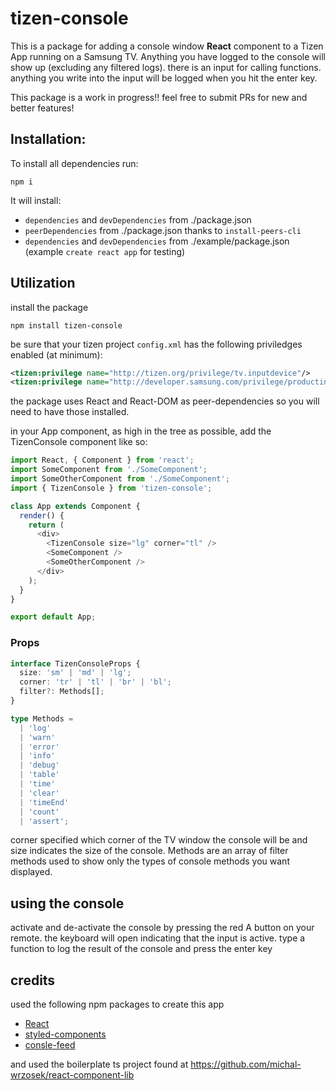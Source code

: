 # tizen-console

This is a package for adding a console window **React** component to a Tizen App running on a Samsung TV. Anything you have logged to the console will show up (excluding any filtered logs). there is an input for calling functions. anything you write into the input will be logged when you hit the enter key.

This package is a work in progress!! feel free to submit PRs for new and better features!

## Installation:

To install all dependencies run:

```
npm i
```

It will install:

- `dependencies` and `devDependencies` from ./package.json
- `peerDependencies` from ./package.json thanks to `install-peers-cli`
- `dependencies` and `devDependencies` from ./example/package.json (example `create react app` for testing)

## Utilization

install the package

```
npm install tizen-console
```

be sure that your tizen project `config.xml` has the following priviledges enabled (at minimum):

```xml
<tizen:privilege name="http://tizen.org/privilege/tv.inputdevice"/>
<tizen:privilege name="http://developer.samsung.com/privilege/productinfo"/>
```

the package uses React and React-DOM as peer-dependencies so you will need to have those installed.

in your App component, as high in the tree as possible, add the TizenConsole component like so:

```js
import React, { Component } from 'react';
import SomeComponent from './SomeComponent';
import SomeOtherComponent from './SomeComponent';
import { TizenConsole } from 'tizen-console';

class App extends Component {
  render() {
    return (
      <div>
        <TizenConsole size="lg" corner="tl" />
        <SomeComponent />
        <SomeOtherComponent />
      </div>
    );
  }
}

export default App;
```

### Props

```ts
interface TizenConsoleProps {
  size: 'sm' | 'md' | 'lg';
  corner: 'tr' | 'tl' | 'br' | 'bl';
  filter?: Methods[];
}

type Methods =
  | 'log'
  | 'warn'
  | 'error'
  | 'info'
  | 'debug'
  | 'table'
  | 'time'
  | 'clear'
  | 'timeEnd'
  | 'count'
  | 'assert';
```

corner specified which corner of the TV window the console will be and size indicates the size of the console. Methods are an array of filter methods used to show only the types of console methods you want displayed.

## using the console

activate and de-activate the console by pressing the red A button on your remote.
the keyboard will open indicating that the input is active. type a function to log the result of the console and press the enter key

## credits

used the following npm packages to create this app

- [React](https://reactjs.org/)
- [styled-components](https://styled-components.com/)
- [consle-feed](https://github.com/samdenty/console-feed)

and used the boilerplate ts project found at https://github.com/michal-wrzosek/react-component-lib

